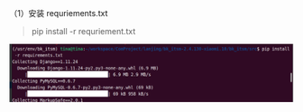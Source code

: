 （1）安装 requriements.txt

> pip install -r requriement.txt

![](../../../assets/2022-11-03-16-53-23-image.png)
